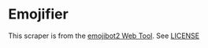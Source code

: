 # Emojifier

This scraper is from the [emojibot2 Web Tool](https://github.com/oldpepper12/emojibot2/blob/master/docs/main.js). See [LICENSE](./LICENSE)
